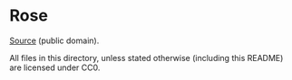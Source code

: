 Rose
===

[Source](https://publicdomainvectors.org/en/free-clipart/Vector-illustration-of-large-rose-in-black-and-white/32187.html) (public domain).

All files in this directory, unless stated otherwise (including this README) are licensed under CC0.
